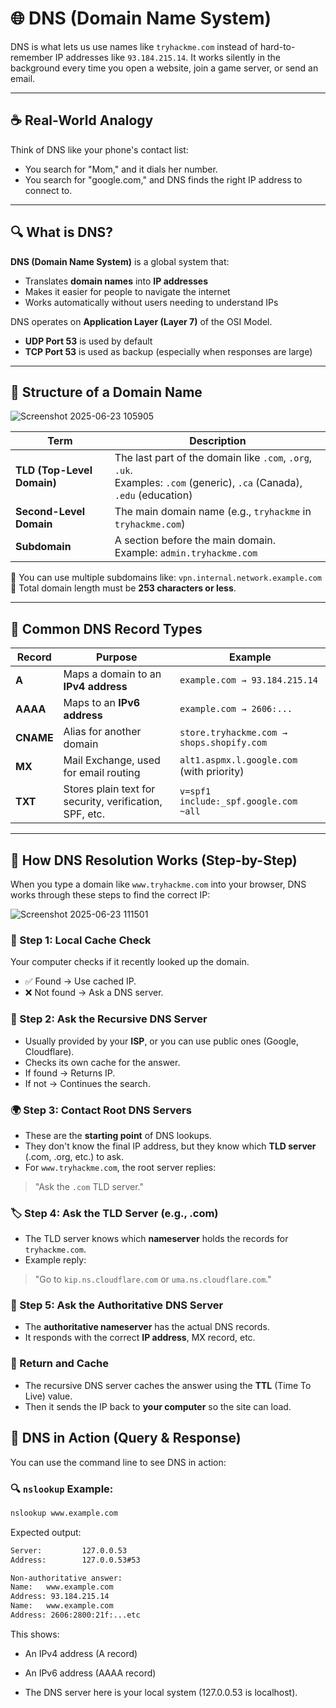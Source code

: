 # 🌐 DNS (Domain Name System) 

DNS is what lets us use names like `tryhackme.com` instead of hard-to-remember IP addresses like `93.184.215.14`. It works silently in the background every time you open a website, join a game server, or send an email.

---

## ☕ Real-World Analogy
Think of DNS like your phone's contact list:
- You search for "Mom," and it dials her number.
- You search for "google.com," and DNS finds the right IP address to connect to.

---

## 🔍 What is DNS?
**DNS (Domain Name System)** is a global system that:
- Translates **domain names** into **IP addresses**
- Makes it easier for people to navigate the internet
- Works automatically without users needing to understand IPs

DNS operates on **Application Layer (Layer 7)** of the OSI Model.
- **UDP Port 53** is used by default
- **TCP Port 53** is used as backup (especially when responses are large)

---

## 🧱 Structure of a Domain Name

![Screenshot 2025-06-23 105905](https://github.com/user-attachments/assets/7d90a26e-8fa2-41ad-923d-46f84ee5d19f)


| Term                 | Description |
|----------------------|-------------|
| **TLD (Top-Level Domain)** | The last part of the domain like `.com`, `.org`, `.uk`.<br>Examples: `.com` (generic), `.ca` (Canada), `.edu` (education) |
| **Second-Level Domain** | The main domain name (e.g., `tryhackme` in `tryhackme.com`) |
| **Subdomain** | A section before the main domain. Example: `admin.tryhackme.com` |

🔹 You can use multiple subdomains like: `vpn.internal.network.example.com`
🔹 Total domain length must be **253 characters or less**.

---

## 📂 Common DNS Record Types

| Record | Purpose | Example |
|--------|---------|---------|
| **A** | Maps a domain to an **IPv4 address** | `example.com → 93.184.215.14` |
| **AAAA** | Maps to an **IPv6 address** | `example.com → 2606:...` |
| **CNAME** | Alias for another domain | `store.tryhackme.com → shops.shopify.com` |
| **MX** | Mail Exchange, used for email routing | `alt1.aspmx.l.google.com` (with priority) |
| **TXT** | Stores plain text for security, verification, SPF, etc. | `v=spf1 include:_spf.google.com ~all` |

---

## 🧭 How DNS Resolution Works (Step-by-Step)

When you type a domain like `www.tryhackme.com` into your browser, DNS works through these steps to find the correct IP:

![Screenshot 2025-06-23 111501](https://github.com/user-attachments/assets/bf6769f6-2b7a-4224-8e32-1fa4174cd2fa)

### 🔢 Step 1: Local Cache Check
Your computer checks if it recently looked up the domain.
- ✅ Found → Use cached IP.
- ❌ Not found → Ask a DNS server.

### 🔁 Step 2: Ask the Recursive DNS Server
- Usually provided by your **ISP**, or you can use public ones (Google, Cloudflare).
- Checks its own cache for the answer.
- If found → Returns IP.
- If not → Continues the search.

### 🌍 Step 3: Contact Root DNS Servers
- These are the **starting point** of DNS lookups.
- They don't know the final IP address, but they know which **TLD server** (.com, .org, etc.) to ask.
- For `www.tryhackme.com`, the root server replies: 
> "Ask the `.com` TLD server."

### 🏷️ Step 4: Ask the TLD Server (e.g., .com)
- The TLD server knows which **nameserver** holds the records for `tryhackme.com`.
- Example reply: 
> "Go to `kip.ns.cloudflare.com` or `uma.ns.cloudflare.com`."

### 🧾 Step 5: Ask the Authoritative DNS Server
- The **authoritative nameserver** has the actual DNS records.
- It responds with the correct **IP address**, MX record, etc.

### 🔁 Return and Cache
- The recursive DNS server caches the answer using the **TTL** (Time To Live) value.
- Then it sends the IP back to **your computer** so the site can load.


## 🧪 DNS in Action (Query & Response)

You can use the command line to see DNS in action:

### 🔍 `nslookup` Example:
```bash
nslookup www.example.com
```
Expected output:

```bash
Server:         127.0.0.53
Address:        127.0.0.53#53

Non-authoritative answer:
Name:   www.example.com
Address: 93.184.215.14
Name:   www.example.com
Address: 2606:2800:21f:...etc
```
This shows:

- An IPv4 address (A record)

- An IPv6 address (AAAA record)

- The DNS server here is your local system (127.0.0.53 is localhost).
